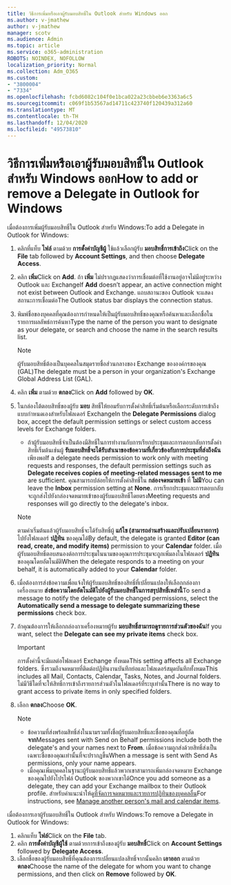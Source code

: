 ```yaml
---
title: วิธีการเพิ่มหรือเอาผู้รับมอบสิทธิ์ใน Outlook สำหรับ Windows ออก
ms.author: v-jmathew
author: v-jmathew
manager: scotv
ms.audience: Admin
ms.topic: article
ms.service: o365-administration
ROBOTS: NOINDEX, NOFOLLOW
localization_priority: Normal
ms.collection: Adm_O365
ms.custom:
- "3800004"
- "7334"
ms.openlocfilehash: fcbd6082c104f0e1bca022a23cbbeb6e3363a6c5
ms.sourcegitcommit: c069f1b53567ad14711c423740f120439a312a60
ms.translationtype: MT
ms.contentlocale: th-TH
ms.lasthandoff: 12/04/2020
ms.locfileid: "49573810"
---
```

# <a name="how-to-add-or-remove-a-delegate-in-outlook-for-windows"></a><span data-ttu-id="64ed5-102">วิธีการเพิ่มหรือเอาผู้รับมอบสิทธิ์ใน Outlook สำหรับ Windows ออก</span><span class="sxs-lookup"><span data-stu-id="64ed5-102">How to add or remove a Delegate in Outlook for Windows</span></span>

<span data-ttu-id="64ed5-103">เมื่อต้องการเพิ่มผู้รับมอบสิทธิ์ใน Outlook สำหรับ Windows:</span><span class="sxs-lookup"><span data-stu-id="64ed5-103">To add a Delegate in Outlook for Windows:</span></span> 

1. <span data-ttu-id="64ed5-104">คลิกที่แท็บ **ไฟล์** ตามด้วย **การตั้งค่าบัญชีผู้** ใช้แล้วเลือกผู้รับ **มอบสิทธิ์การเข้าถึง**</span><span class="sxs-lookup"><span data-stu-id="64ed5-104">Click on the **File** tab followed by **Account Settings**, and then choose **Delegate Access**.</span></span>
2. <span data-ttu-id="64ed5-105">คลิก **เพิ่ม**</span><span class="sxs-lookup"><span data-stu-id="64ed5-105">Click on **Add**.</span></span> <span data-ttu-id="64ed5-106">ถ้า **เพิ่ม** ไม่ปรากฏแสดงว่าการเชื่อมต่อที่ใช้งานอยู่อาจไม่มีอยู่ระหว่าง Outlook และ Exchange</span><span class="sxs-lookup"><span data-stu-id="64ed5-106">If **Add** doesn’t appear, an active connection might not exist between Outlook and Exchange.</span></span> <span data-ttu-id="64ed5-107">แถบสถานะของ Outlook จะแสดงสถานะการเชื่อมต่อ</span><span class="sxs-lookup"><span data-stu-id="64ed5-107">The Outlook status bar displays the connection status.</span></span>
3. <span data-ttu-id="64ed5-108">พิมพ์ชื่อของบุคคลที่คุณต้องการกำหนดให้เป็นผู้รับมอบสิทธิ์ของคุณหรือค้นหาและเลือกชื่อในรายการผลลัพธ์การค้นหา</span><span class="sxs-lookup"><span data-stu-id="64ed5-108">Type the name of the person you want to designate as your delegate, or search and choose the name in the search results list.</span></span>

    > [!NOTE]
    > <span data-ttu-id="64ed5-109">ผู้รับมอบสิทธิ์ต้องเป็นบุคคลในสมุดรายชื่อส่วนกลางของ Exchange ขององค์กรของคุณ (GAL)</span><span class="sxs-lookup"><span data-stu-id="64ed5-109">The delegate must be a person in your organization's Exchange Global Address List (GAL).</span></span>
4. <span data-ttu-id="64ed5-110">คลิก **เพิ่ม** ตามด้วย **ตกลง**</span><span class="sxs-lookup"><span data-stu-id="64ed5-110">Click on **Add** followed by **OK**.</span></span>
5. <span data-ttu-id="64ed5-111">ในกล่องโต้ตอบสิทธิ์ของผู้รับ **มอบ** สิทธิ์ให้ยอมรับการตั้งค่าสิทธิ์เริ่มต้นหรือเลือกระดับการเข้าถึงแบบกำหนดเองสำหรับโฟลเดอร์ Exchange</span><span class="sxs-lookup"><span data-stu-id="64ed5-111">In the **Delegate Permissions** dialog box, accept the default permission settings or select custom access levels for Exchange folders.</span></span>

    - <span data-ttu-id="64ed5-112">ถ้าผู้รับมอบสิทธิ์จำเป็นต้องมีสิทธิ์ในการทำงานกับการเรียกประชุมและการตอบกลับการตั้งค่าสิทธิ์เริ่มต้นเช่นผู้ **รับมอบสิทธิ์จะได้รับสำเนาของข้อความที่เกี่ยวข้องกับการประชุมที่ส่งถึงฉัน** เพียงพอ</span><span class="sxs-lookup"><span data-stu-id="64ed5-112">If a delegate needs permission to work only with meeting requests and responses, the default permission settings such as **Delegate receives copies of meeting-related messages sent to me** are sufficient.</span></span> <span data-ttu-id="64ed5-113">คุณสามารถปล่อยให้การตั้งค่าสิทธิ์ใน **กล่องจดหมายเข้า** ที่ **ไม่มี**</span><span class="sxs-lookup"><span data-stu-id="64ed5-113">You can leave the **Inbox** permission setting at **None**.</span></span> <span data-ttu-id="64ed5-114">การเรียกประชุมและการตอบกลับจะถูกส่งไปยังกล่องจดหมายเข้าของผู้รับมอบสิทธิ์โดยตรง</span><span class="sxs-lookup"><span data-stu-id="64ed5-114">Meeting requests and responses will go directly to the delegate's inbox.</span></span>

    > [!NOTE]
    > <span data-ttu-id="64ed5-115">ตามค่าเริ่มต้นแล้วผู้รับมอบสิทธิ์จะได้รับสิทธิ์ผู้ **แก้ไข (สามารถอ่านสร้างและปรับเปลี่ยนรายการ)** ไปยังโฟลเดอร์ **ปฏิทิน** ของคุณได้</span><span class="sxs-lookup"><span data-stu-id="64ed5-115">By default, the delegate is granted **Editor (can read, create, and modify items)** permission to your **Calendar** folder.</span></span> <span data-ttu-id="64ed5-116">เมื่อผู้รับมอบสิทธิ์ตอบสนองต่อการประชุมในนามของคุณการประชุมจะถูกเพิ่มลงในโฟลเดอร์ **ปฏิทิน** ของคุณโดยอัตโนมัติ</span><span class="sxs-lookup"><span data-stu-id="64ed5-116">When the delegate responds to a meeting on your behalf, it is automatically added to your **Calendar** folder.</span></span>

5. <span data-ttu-id="64ed5-117">เมื่อต้องการส่งข้อความเพื่อแจ้งให้ผู้รับมอบสิทธิ์ของสิทธิ์ที่เปลี่ยนแปลงให้เลือกกล่องกาเครื่องหมาย **ส่งข้อความโดยอัตโนมัติไปยังผู้รับมอบสิทธิ์ในการสรุปสิทธิ์เหล่านี้**</span><span class="sxs-lookup"><span data-stu-id="64ed5-117">To send a message to notify the delegate of the changed permissions, select the **Automatically send a message to delegate summarizing these permissions** check box.</span></span>
6. <span data-ttu-id="64ed5-118">ถ้าคุณต้องการให้เลือกกล่องกาเครื่องหมายผู้รับ **มอบสิทธิ์สามารถดูรายการส่วนตัวของฉัน**</span><span class="sxs-lookup"><span data-stu-id="64ed5-118">If you want, select the **Delegate can see my private items** check box.</span></span>

    > [!IMPORTANT]
    > <span data-ttu-id="64ed5-119">การตั้งค่านี้จะมีผลต่อโฟลเดอร์ Exchange ทั้งหมด</span><span class="sxs-lookup"><span data-stu-id="64ed5-119">This setting affects all Exchange folders.</span></span> <span data-ttu-id="64ed5-120">ซึ่งรวมถึงจดหมายที่ติดต่อปฏิทินงานบันทึกย่อและโฟลเดอร์สมุดบันทึกทั้งหมด</span><span class="sxs-lookup"><span data-stu-id="64ed5-120">This includes all Mail, Contacts, Calendar, Tasks, Notes, and Journal folders.</span></span> <span data-ttu-id="64ed5-121">ไม่มีวิธีใดที่จะให้สิทธิ์การเข้าถึงรายการส่วนตัวในโฟลเดอร์ที่ระบุเท่านั้น</span><span class="sxs-lookup"><span data-stu-id="64ed5-121">There is no way to grant access to private items in only specified folders.</span></span>

7. <span data-ttu-id="64ed5-122">เลือก **ตกลง**</span><span class="sxs-lookup"><span data-stu-id="64ed5-122">Choose **OK**.</span></span>

    > [!NOTE]
    >
    > - <span data-ttu-id="64ed5-123">ข้อความที่ส่งพร้อมสิทธิ์ส่งในนามรวมทั้งชื่อผู้รับมอบสิทธิ์และชื่อของคุณที่อยู่ถัด **จาก**</span><span class="sxs-lookup"><span data-stu-id="64ed5-123">Messages sent with Send on Behalf permissions include both the delegate's and your names next to **From**.</span></span> <span data-ttu-id="64ed5-124">เมื่อข้อความถูกส่งด้วยสิทธิ์ส่งเป็นเฉพาะชื่อของคุณเท่านั้นที่จะปรากฏขึ้น</span><span class="sxs-lookup"><span data-stu-id="64ed5-124">When a message is sent with Send As permissions, only your name appears.</span></span>
    > - <span data-ttu-id="64ed5-125">เมื่อคุณเพิ่มบุคคลในฐานะผู้รับมอบสิทธิ์แล้วพวกเขาสามารถเพิ่มกล่องจดหมาย Exchange ของคุณไปยังโปรไฟล์ Outlook ของพวกเขาได้</span><span class="sxs-lookup"><span data-stu-id="64ed5-125">Once you add someone as a delegate, they can add your Exchange mailbox to their Outlook profile.</span></span> <span data-ttu-id="64ed5-126">สำหรับคำแนะนำให้ดู[ที่จัดการจดหมายและรายการปฏิทินของบุคคลอื่น](https://support.microsoft.com/office/manage-another-person-s-mail-and-calendar-items-afb79d6b-2967-43b9-a944-a6b953190af5)</span><span class="sxs-lookup"><span data-stu-id="64ed5-126">For instructions, see [Manage another person's mail and calendar items](https://support.microsoft.com/office/manage-another-person-s-mail-and-calendar-items-afb79d6b-2967-43b9-a944-a6b953190af5).</span></span>

<span data-ttu-id="64ed5-127">เมื่อต้องการเอาผู้รับมอบสิทธิ์ใน Outlook สำหรับ Windows:</span><span class="sxs-lookup"><span data-stu-id="64ed5-127">To remove a Delegate in Outlook for Windows:</span></span>

1. <span data-ttu-id="64ed5-128">คลิกแท็บ **ไฟล์**</span><span class="sxs-lookup"><span data-stu-id="64ed5-128">Click on the **File** tab.</span></span>
2. <span data-ttu-id="64ed5-129">คลิก **การตั้งค่าบัญชีผู้ใช้** ตามด้วยการเข้าถึงของผู้รับ **มอบสิทธิ์**</span><span class="sxs-lookup"><span data-stu-id="64ed5-129">Click on **Account Settings** followed by **Delegate Access**.</span></span>
3. <span data-ttu-id="64ed5-130">เลือกชื่อของผู้รับมอบสิทธิ์ที่คุณต้องการเปลี่ยนแปลงสิทธิ์จากนั้นคลิก **เอาออก** ตามด้วย **ตกลง**</span><span class="sxs-lookup"><span data-stu-id="64ed5-130">Choose the name of the delegate for whom you want to change permissions, and then click on **Remove** followed by **OK**.</span></span>
